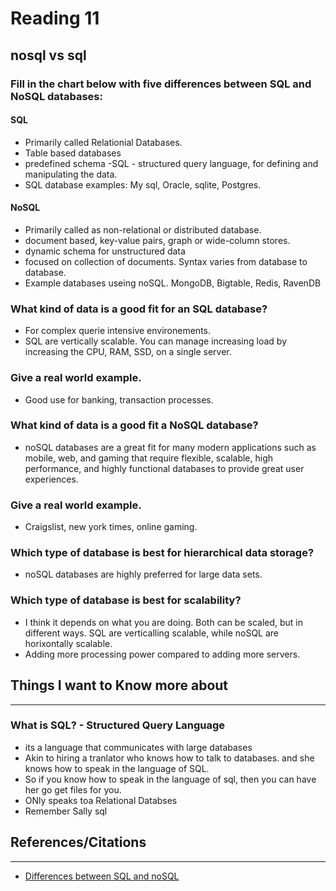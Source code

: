 # Reading 11


## nosql vs sql



### Fill in the chart below with five differences between SQL and NoSQL databases:

#### SQL	
- Primarily called Relationial Databases.
- Table based databases
- predefined schema
-SQL - structured query language, for defining and manipulating the data.
- SQL database examples: My sql, Oracle, sqlite, Postgres.





#### NoSQL
 	 
- Primarily called as non-relational or distributed database.
- document based, key-value pairs, graph or wide-column stores. 
- dynamic schema for unstructured data
- focused on collection of documents. Syntax varies from database to database.
- Example databases useing noSQL. MongoDB, Bigtable, Redis, RavenDB
 	 
 	 
### What kind of data is a good fit for an SQL database?

- For complex querie intensive environements.
- SQL are vertically scalable. You can manage increasing load by increasing the CPU, RAM, SSD, on a single server.

### Give a real world example.

- Good use for banking, transaction processes.

### What kind of data is a good fit a NoSQL database?

- noSQL databases are a great fit for many modern applications such as mobile, web, and gaming that require flexible, scalable, high performance, and highly functional databases to provide great user experiences. 

### Give a real world example.

- Craigslist, new york times, online gaming. 

### Which type of database is best for hierarchical data storage?

- noSQL databases are highly preferred for large data sets.

### Which type of database is best for scalability?

- I think it depends on what you are doing. Both can be scaled, but in different ways. SQL are verticalling scalable, while noSQL are horixontally scalable.
- Adding more processing power compared to adding more servers.


## Things I want to Know more about

---
### What is SQL? - Structured Query Language

- its a language that communicates with large databases
- Akin to hiring a tranlator who knows how to talk to databases. and she knows how to speak in the language of SQL. 
- So if you know how to speak in the language of sql, then you can have her go get files for you.
- ONly speaks toa Relational Databses
- Remember Sally sql


## References/Citations
---
- [Differences between SQL and noSQL](https://www.thegeekstuff.com/2014/01/sql-vs-nosql-db/?utm_source=tuicool)
